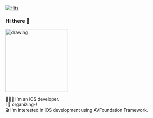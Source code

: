 [![Hits](https://hits.seeyoufarm.com/api/count/incr/badge.svg?url=https%3A%2F%2Fgithub.com%2Fyoo-kie&count_bg=%23727272&title_bg=%23FB974C&icon=swift.svg&icon_color=%23FFFFFF&title=hits&edge_flat=false)](https://hits.seeyoufarm.com)
### Hi there 👋
<img src="https://user-images.githubusercontent.com/30213655/108702100-21cd5080-754c-11eb-8400-55bac6b659a2.png" alt="drawing" width="200"/>

👩🏻‍💻 I'm an iOS developer.<br/>
I 💛 organizing-!<br/>
🎬 I'm interested in iOS development using AVFoundation Framework.

<!--
**yoo-kie/yoo-kie** is a ✨ _special_ ✨ repository because its `README.md` (this file) appears on your GitHub profile.

Here are some ideas to get you started:

- 🔭 I’m currently working on ...
- 🌱 I’m currently learning ...
- 👯 I’m looking to collaborate on ...
- 🤔 I’m looking for help with ...
- 💬 Ask me about ...
- 📫 How to reach me: ...
- 😄 Pronouns: ...
- ⚡ Fun fact: ...
-->
